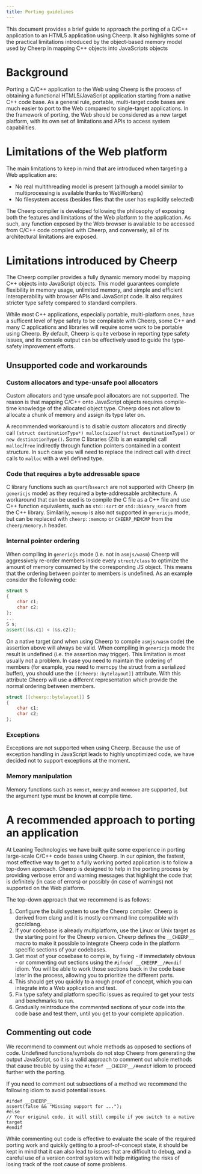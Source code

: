 ```yaml
---
title: Porting guidelines
---
```


This document provides a brief guide to approach the porting of a C/C++ application to an HTML5 application using Cheerp. It also highlights some of the practical limitations introduced by the object-based memory model used by Cheerp in mapping C++ objects into JavaScripts objects

# Background

Porting a C/C++ application to the Web using Cheerp is the process of obtaining a functional HTML5/JavaScript application starting from a native C++ code base. As a general rule, portable, multi-target code bases are much easier to port to the Web compared to single-target applications. In the framework of porting, the Web should be considered as a new target platform, with its own set of limitations and APIs to access system capabilities.

# Limitations of the Web platform

The main limitations to keep in mind that are introduced when targeting a Web application are:

- No real multithreading model is present (although a model similar to multiprocessing is available thanks to WebWorkers)
- No filesystem access (besides files that the user has explicitly selected)

The Cheerp compiler is developed following the philosophy of exposing both the features and limitations of the Web platform to the application. As such, any function exposed by the Web browser is available to be accessed from C/C++ code compiled with Cheerp, and conversely, all of its architectural limitations are exposed.

# Limitations introduced by Cheerp

The Cheerp compiler provides a fully dynamic memory model by mapping C++ objects into JavaScript objects. This model guarantees complete flexibility in memory usage, unlimited memory, and simple and efficient interoperability with browser APIs and JavaScript code. It also requires stricter type safety compared to standard compilers.

While most C++ applications, especially portable, multi-platform ones, have a sufficent level of type safety to be compilable with Cheerp, some C++ and many C applications and libraries will require some work to be portable using Cheerp. By default, Cheerp is quite verbose in reporting type safety issues, and its console output can be effectively used to guide the type-safety improvement efforts.

## Unsupported code and workarounds

### Custom allocators and type-unsafe pool allocators

Custom allocators and type unsafe pool allocators are not supported. The reason is that mapping C/C++ onto JavaScript objects requires compile-time knowledge of the allocated object type. Cheerp does not allow to allocate a chunk of memory and assign its type later on.

A recommended workaround is to disable custom allocators and directly call `(struct destinationType*) malloc(sizeof(struct destinationType))` or `new destinationType()`. Some C libraries (Zlib is an example) call `malloc`/`free` indirectly through function pointers contained in a context structure. In such case you will need to replace the indirect call with direct calls to `malloc` with a well defined type.

### Code that requires a byte addressable space

C library functions such as `qsort`/`bsearch` are not supported with Cheerp (in `genericjs` mode) as they required a byte-addressable architecture. A workaround that can be used is to compile the C file as a C++ file and use C++ function equivalents, such as `std::sort` or `std::binary_search` from the C++ library. Similarily, `memcmp` is also not supported in `genericjs` mode, but can be replaced with `cheerp::memcmp` or `CHEERP_MEMCMP` from the `cheerp/memory.h` header.

### Internal pointer ordering

When compiling in `genericjs` mode (i.e. not in `asmjs/wasm`) Cheerp will aggressively re-order members inside every `struct/class` to optimize the amount of memory consumed by the corresponding JS object. This means that the ordering between pointer to members is undefined. As an example consider the following code:

```cpp
struct S
{
    char c1;
    char c2;
};
...
S s;
assert((&s.c1) < (&s.c2));
```

On a native target (and when using Cheerp to compile `asmjs/wasm` code) the assertion above will always be valid. When compiling in `genericjs` mode the result is undefined (i.e. the assertion may trigger). This limitation is most usually not a problem. In case you need to maintain the ordering of members (for example, you need to memcpy the struct from a serialized buffer), you should use the `[[cheerp::bytelayout]]` attribute. With this attribute Cheerp will use a different representation which provide the normal ordering between members.

```cpp
struct [[cheerp::bytelayout]] S
{
    char c1;
    char c2;
};
```

### Exceptions

Exceptions are not supported when using Cheerp. Because the use of exception handling in JavaScript leads to highly unoptimized code, we have decided not to support exceptions at the moment.

### Memory manipulation

Memory functions such as `memset`, `memcpy` and `memmove` are supported, but the argument type must be known at compile time.

# A recommended approach to porting an application

At Leaning Technologies we have built quite some experience in porting large-scale C/C++ code bases using Cheerp. In our opinion, the fastest, most effective way to get to a fully working ported application is to follow a top-down approach. Cheerp is designed to help in the porting process by providing verbose error and warning messages that highlight the code that is definitely (in case of errors) or possibly (in case of warnings) not supported on the Web platform.

The top-down approach that we recommend is as follows:

1. Configure the build system to use the Cheerp compiler. Cheerp is derived from clang and it is mostly command line compatible with gcc/clang.
2. If your codebase is already multiplatform, use the Linux or Unix target as the starting point for the Cheerp version. Cheerp defines the `__CHEERP__` macro to make it possible to integrate Cheerp code in the platform specific sections of your codebases.
3. Get most of your cosebase to compile, by fixing - if immediately obvious - or commenting out sections using the `#ifndef __CHEERP__/#endif` idiom. You will be able to work those sections back in the code base later in the process, allowing you to prioritize the different parts.
4. This should get you quickly to a rough proof of concept, which you can integrate into a Web application and test.
5. Fix type safety and platform specific issues as required to get your tests and benchmarks to run.
6. Gradually reintroduce the commented sections of your code into the code base and test them, until you get to your complete application.

## Commenting out code

We recommend to comment out whole methods as opposed to sections of code. Undefined functions/symbols do not stop Cheerp from generating the output JavaScript, so it is a valid approach to comment out whole methods that cause trouble by using the `#ifndef __CHEERP__/#endif` idiom to proceed further with the porting.

If you need to comment out subsections of a method we recommend the following idiom to avoid potential issues.

```
#ifdef __CHEERP__
assert(false && "Missing support for ...");
#else
// Your original code, it will still compile if you switch to a native target
#endif
```

While commenting out code is effective to evaluate the scale of the required porting work and quickly getting to a proof-of-concept state, it should be kept in mind that it can also lead to issues that are difficult to debug, and a careful use of a version control system will help mitigating the risks of losing track of the root cause of some problems.
